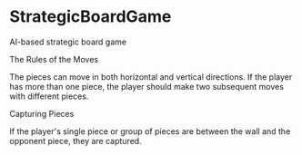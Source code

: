 # StrategicBoardGame
AI-based strategic board game

The Rules of the Moves

The pieces can move in both horizontal and vertical directions.
If the player has more than one piece, the player should make two subsequent moves
with different pieces.

Capturing Pieces

If the player's single piece or group of pieces are between the wall and the opponent
piece, they are captured.
